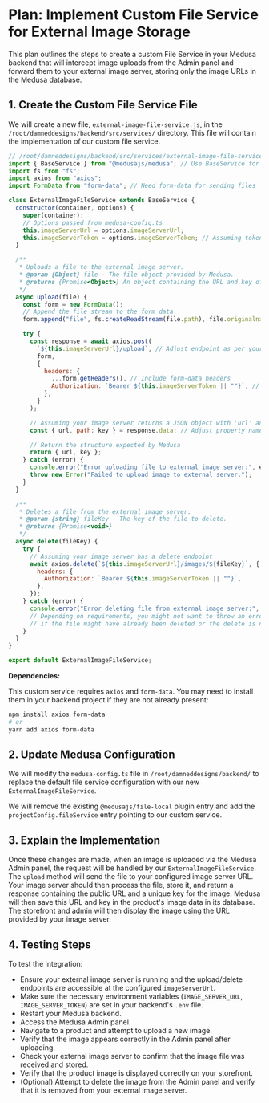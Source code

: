 # Plan: Implement Custom File Service for External Image Storage

This plan outlines the steps to create a custom File Service in your Medusa backend that will intercept image uploads from the Admin panel and forward them to your external image server, storing only the image URLs in the Medusa database.

## 1. Create the Custom File Service File

We will create a new file, `external-image-file-service.js`, in the `/root/damneddesigns/backend/src/services/` directory. This file will contain the implementation of our custom file service.

```javascript
// /root/damneddesigns/backend/src/services/external-image-file-service.js
import { BaseService } from "@medusajs/medusa"; // Use BaseService for v2
import fs from "fs";
import axios from "axios";
import FormData from "form-data"; // Need form-data for sending files

class ExternalImageFileService extends BaseService {
  constructor(container, options) {
    super(container);
    // Options passed from medusa-config.ts
    this.imageServerUrl = options.imageServerUrl;
    this.imageServerToken = options.imageServerToken; // Assuming token for auth
  }

  /**
   * Uploads a file to the external image server.
   * @param {Object} file - The file object provided by Medusa.
   * @returns {Promise<Object>} An object containing the URL and key of the uploaded file.
   */
  async upload(file) {
    const form = new FormData();
    // Append the file stream to the form data
    form.append("file", fs.createReadStream(file.path), file.originalname);

    try {
      const response = await axios.post(
        `${this.imageServerUrl}/upload`, // Adjust endpoint as per your image server API
        form,
        {
          headers: {
            ...form.getHeaders(), // Include form-data headers
            Authorization: `Bearer ${this.imageServerToken || ""}`, // Add authentication header
          },
        }
      );

      // Assuming your image server returns a JSON object with 'url' and 'key'
      const { url, path: key } = response.data; // Adjust property names based on your server's response

      // Return the structure expected by Medusa
      return { url, key };
    } catch (error) {
      console.error("Error uploading file to external image server:", error);
      throw new Error("Failed to upload image to external server.");
    }
  }

  /**
   * Deletes a file from the external image server.
   * @param {string} fileKey - The key of the file to delete.
   * @returns {Promise<void>}
   */
  async delete(fileKey) {
    try {
      // Assuming your image server has a delete endpoint
      await axios.delete(`${this.imageServerUrl}/images/${fileKey}`, {
        headers: {
          Authorization: `Bearer ${this.imageServerToken || ""}`,
        },
      });
    } catch (error) {
      console.error("Error deleting file from external image server:", error);
      // Depending on requirements, you might not want to throw an error here
      // if the file might have already been deleted or the delete is not critical.
    }
  }
}

export default ExternalImageFileService;
```

**Dependencies:**

This custom service requires `axios` and `form-data`. You may need to install them in your backend project if they are not already present:

```bash
npm install axios form-data
# or
yarn add axios form-data
```

## 2. Update Medusa Configuration

We will modify the `medusa-config.ts` file in `/root/damneddesigns/backend/` to replace the default file service configuration with our new `ExternalImageFileService`.

We will remove the existing `@medusajs/file-local` plugin entry and add the `projectConfig.fileService` entry pointing to our custom service.

## 3. Explain the Implementation

Once these changes are made, when an image is uploaded via the Medusa Admin panel, the request will be handled by our `ExternalImageFileService`. The `upload` method will send the file to your configured image server URL. Your image server should then process the file, store it, and return a response containing the public URL and a unique key for the image. Medusa will then save this URL and key in the product's image data in its database. The storefront and admin will then display the image using the URL provided by your image server.

## 4. Testing Steps

To test the integration:
*   Ensure your external image server is running and the upload/delete endpoints are accessible at the configured `imageServerUrl`.
*   Make sure the necessary environment variables (`IMAGE_SERVER_URL`, `IMAGE_SERVER_TOKEN`) are set in your backend's `.env` file.
*   Restart your Medusa backend.
*   Access the Medusa Admin panel.
*   Navigate to a product and attempt to upload a new image.
*   Verify that the image appears correctly in the Admin panel after uploading.
*   Check your external image server to confirm that the image file was received and stored.
*   Verify that the product image is displayed correctly on your storefront.
*   (Optional) Attempt to delete the image from the Admin panel and verify that it is removed from your external image server.